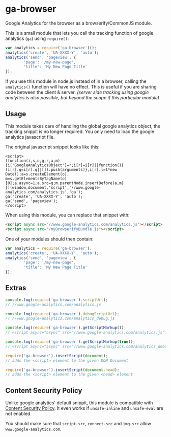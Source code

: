 ga-browser
==========
Google Analytics for the browser as a browserify/CommonJS module.

This is a small module that lets you call the tracking function of google analytics (`ga`) using `require()`:

```javascript
var analytics = require('ga-browser')();
analytics('create', 'UA-XXXX-Y', 'auto');
analytics('send', 'pageview', {
        'page': '/my-new-page',
        'title': 'My New Page Title'
});
```

If you use this module in node.js instead of in a browser, calling the `analytics()` function will have no effect. This is useful if you are sharing code between the client & server. _(server side tracking using google analytics is also possible, but beyond the scope if this particular module)_

Usage
-----
This module takes care of handling the global google analytics object, the tracking snippit is no longer required. You only need to load the google analytics javascript file.

The original javascript snippet looks like this:
```
<script>
(function(i,s,o,g,r,a,m){i['GoogleAnalyticsObject']=r;i[r]=i[r]||function(){
(i[r].q=i[r].q||[]).push(arguments)},i[r].l=1*new Date();a=s.createElement(o),
m=s.getElementsByTagName(o)[0];a.async=1;a.src=g;m.parentNode.insertBefore(a,m)
})(window,document,'script','//www.google-analytics.com/analytics.js','ga');
ga('create', 'UA-XXXX-Y', 'auto');
ga('send', 'pageview');
</script>
```

When using this module, you can replace that snippet with:
```html
<script async src="//www.google-analytics.com/analytics.js"></script>
<script async src="/myBrowserifyBundle.js"></script>
```

One of your modules should then contain:
```javascript
var analytics = require('ga-browser');
analytics('create', 'UA-XXXX-Y', 'auto');
analytics('send', 'pageview', {
        'page': '/my-new-page',
        'title': 'My New Page Title'
});
```



Extras
------
```javascript
console.log(require('ga-browser').scriptUrl);
// //www.google-analytics.com/analytics.js
```

```javascript
console.log(require('ga-browser').debugScriptUrl);
// //www.google-analytics.com/analytics_debug.js
```

```javascript
console.log(require('ga-browser').getScriptMarkup());
// <script async="async" src="//www.google-analytics.com/analytics.js"></script>
```

```javascript
console.log(require('ga-browser').getScriptMarkup(true));
// <script async="async" src="//www.google-analytics.com/analytics_debug.js"></script>
```

```javascript
require('ga-browser').insertScript(document);
// adds the <script> element to the given DOM Document
```

```javascript
require('ga-browser').insertScript(document.head);
// adds the <script> element to the given <head> element
```

Content Security Policy
-----------------------
Unlike google analytics' default snippit, this module is compatible with [Content Security Policy](https://developer.mozilla.org/en-US/docs/Web/Security/CSP). It even works if `unsafe-inline` and `unsafe-eval` are not enabled.

You should make sure that `script-src`, `connect-src` and `img-src` allow `www.google-analytics.com`.